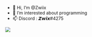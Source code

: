 - 👋 Hi, I’m @Zwiix
- 👀 I’m interested about programming
- 📫 Discord : 𝙕𝙬𝙞𝙭#4275



![](https://api.visitorbadge.io/api/VisitorHit?user=Zwiixf&repo=github-visitors-badge&countColor=0047AB)
<!---
Zwiix/Zwiix is a ✨ special ✨ repository because its `README.md` (this file) appears on your GitHub profile.
You can click the Preview link to take a look at your changes.
--->
